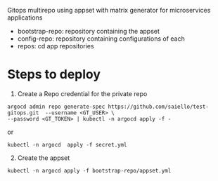 
Gitops multirepo using appset with matrix generator for microservices applications


- bootstrap-repo: repository containing the appset
- config-repo: repository containing configurations of each
- repos: cd app repositories 


# Steps to deploy


1. Create a Repo credential for the private repo

```
argocd admin repo generate-spec https://github.com/saiello/test-gitops.git  --username <GT_USER> \
--password <GT_TOKEN> | kubectl -n argocd apply -f -
```

or 

```
kubectl -n argocd  apply -f secret.yml
```

2. Create the appset

```
kubectl -n argocd apply -f bootstrap-repo/appset.yml
```